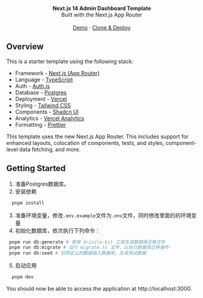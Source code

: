 <div align="center"><strong>Next.js 14 Admin Dashboard Template</strong></div>
<div align="center">Built with the Next.js App Router</div>
<br />
<div align="center">
<a href="https://next-admin-dash.vercel.app/">Demo</a>
<span> · </span>
<a href="https://vercel.com/templates/next.js/admin-dashboard-tailwind-postgres-react-nextjs">Clone & Deploy</a>
<span>
</div>

## Overview

This is a starter template using the following stack:

- Framework - [Next.js (App Router)](https://nextjs.org)
- Language - [TypeScript](https://www.typescriptlang.org)
- Auth - [Auth.js](https://authjs.dev)
- Database - [Postgres](https://vercel.com/postgres)
- Deployment - [Vercel](https://vercel.com/docs/concepts/next.js/overview)
- Styling - [Tailwind CSS](https://tailwindcss.com)
- Components - [Shadcn UI](https://ui.shadcn.com/)
- Analytics - [Vercel Analytics](https://vercel.com/analytics)
- Formatting - [Prettier](https://prettier.io)

This template uses the new Next.js App Router. This includes support for enhanced layouts, colocation of components, tests, and styles, component-level data fetching, and more.

## Getting Started

1. 准备Postgres数据库。
2. 安装依赖
   
```bash
  pnpm install
```

3. 准备环境变量，修改`.env.example`文件为`.env`文件，同时修改里面的的环境变量
4. 初始化数据库，依次执行下列命令：

```bash
 pnpm run db:generate # 使用 drizzle-kit 工具生成数据库迁移文件
 pnpm run db:migrate # 运行 migrate.ts 文件，以执行数据库迁移操作
 pnpm run db:seed # 将预定义的数据插入数据库，生成测试数据
```

5. 启动应用
   
```bash
  pnpm dev
```


You should now be able to access the application at http://localhost:3000.
